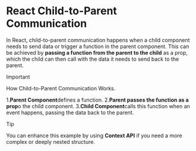 # React Child-to-Parent Communication
In React, child-to-parent communication happens when a child component needs to send data or trigger a function in the parent component. This can be achieved by **passing a function from the parent to the child** as a prop, which the child can then call with the data it needs to send back to the parent.

> [!IMPORTANT]
> How Child-to-Parent Communication Works.

1.**Parent Component**defines a function.
2.**Parent passes the function as a prop**o the child component.
3.**Child Component**calls this function when an event happens, passing the data back to the parent.

> [!TIP]
> You can enhance this example by using **Context API** if you need a more complex or deeply nested structure.
